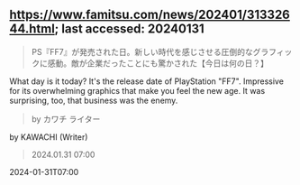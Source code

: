 ## https://www.famitsu.com/news/202401/31332644.html; last accessed: 20240131

> PS『FF7』が発売された日。新しい時代を感じさせる圧倒的なグラフィックに感動。敵が企業だったことにも驚かされた【今日は何の日？】

What day is it today? It's the release date of PlayStation "FF7". Impressive for its overwhelming graphics that make you feel the new age. It was surprising, too, that business was the enemy.

> by カワチ ライター

by KAWACHI (Writer)

> 2024.01.31 07:00 

2024-01-31T07:00
